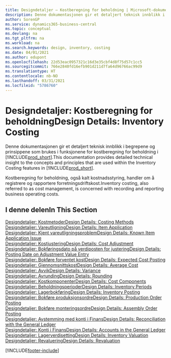 ```yaml
---
title: Designdetaljer – Kostberegning for beholdning | Microsoft-dokumentasjon
description: Denne dokumentasjonen gir et detaljert teknisk innblikk i begrepene og prinsippene som brukes i funksjonene for kostberegning for beholdning i Business Central.
author: SorenGP
ms.service: dynamics365-business-central
ms.topic: conceptual
ms.devlang: na
ms.tgt_pltfrm: na
ms.workload: na
ms.search.keywords: design, inventory, costing
ms.date: 04/01/2021
ms.author: edupont
ms.openlocfilehash: 22d53eac0957321c16d3e35cbf4d8f75d57c1cc5
ms.sourcegitcommit: 766e2840fd16efb901d211d7fa64d96766ac99d9
ms.translationtype: HT
ms.contentlocale: nb-NO
ms.lasthandoff: 03/31/2021
ms.locfileid: "5786760"
---
```

# <a name="design-details-inventory-costing"></a><span data-ttu-id="5c042-103">Designdetaljer: Kostberegning for beholdning</span><span class="sxs-lookup"><span data-stu-id="5c042-103">Design Details: Inventory Costing</span></span>
<span data-ttu-id="5c042-104">Denne dokumentasjonen gir et detaljert teknisk innblikk i begrepene og prinsippene som brukes i funksjonene for kostberegning for beholdning i [!INCLUDE[prod_short](includes/prod_short.md)].</span><span class="sxs-lookup"><span data-stu-id="5c042-104">This documentation provides detailed technical insight to the concepts and principles that are used within the Inventory Costing features in [!INCLUDE[prod_short](includes/prod_short.md)].</span></span>  

<span data-ttu-id="5c042-105">Kostberegning for beholdning, også kalt kostnadsstyring, handler om å registrere og rapportere forretningsdriftskost.</span><span class="sxs-lookup"><span data-stu-id="5c042-105">Inventory costing, also referred to as cost management, is concerned with recording and reporting business operating costs.</span></span>  

## <a name="in-this-section"></a><span data-ttu-id="5c042-106">I denne delen</span><span class="sxs-lookup"><span data-stu-id="5c042-106">In This Section</span></span>  
[<span data-ttu-id="5c042-107">Designdetaljer: Kostmetoder</span><span class="sxs-lookup"><span data-stu-id="5c042-107">Design Details: Costing Methods</span></span>](design-details-costing-methods.md)  
[<span data-ttu-id="5c042-108">Designdetaljer: Vareutligning</span><span class="sxs-lookup"><span data-stu-id="5c042-108">Design Details: Item Application</span></span>](design-details-item-application.md)  
[<span data-ttu-id="5c042-109">Designdetaljer: Kjent vareutligningsproblem</span><span class="sxs-lookup"><span data-stu-id="5c042-109">Design Details: Known Item Application Issue</span></span>](design-details-inventory-zero-level-open-item-ledger-entries.md)  
[<span data-ttu-id="5c042-110">Designdetaljer: Kostjustering</span><span class="sxs-lookup"><span data-stu-id="5c042-110">Design Details: Cost Adjustment</span></span>](design-details-cost-adjustment.md)  
[<span data-ttu-id="5c042-111">Designdetaljer: Bokføringsdato på verdiposten for justering</span><span class="sxs-lookup"><span data-stu-id="5c042-111">Design Details: Posting Date on Adjustment Value Entry</span></span>](design-details-inventory-adjustment-value-entry-posting-date.md)  
[<span data-ttu-id="5c042-112">Designdetaljer: Bokføre forventet kost</span><span class="sxs-lookup"><span data-stu-id="5c042-112">Design Details: Expected Cost Posting</span></span>](design-details-expected-cost-posting.md)  
[<span data-ttu-id="5c042-113">Designdetaljer: Gjennomsnittskost</span><span class="sxs-lookup"><span data-stu-id="5c042-113">Design Details: Average Cost</span></span>](design-details-average-cost.md)  
[<span data-ttu-id="5c042-114">Designdetaljer: Avvik</span><span class="sxs-lookup"><span data-stu-id="5c042-114">Design Details: Variance</span></span>](design-details-variance.md)  
[<span data-ttu-id="5c042-115">Designdetaljer: Avrunding</span><span class="sxs-lookup"><span data-stu-id="5c042-115">Design Details: Rounding</span></span>](design-details-rounding.md)  
[<span data-ttu-id="5c042-116">Designdetaljer: Kostkomponenter</span><span class="sxs-lookup"><span data-stu-id="5c042-116">Design Details: Cost Components</span></span>](design-details-cost-components.md)  
[<span data-ttu-id="5c042-117">Designdetaljer: Beholdningsperioder</span><span class="sxs-lookup"><span data-stu-id="5c042-117">Design Details: Inventory Periods</span></span>](design-details-inventory-periods.md)  
[<span data-ttu-id="5c042-118">Designdetaljer: Lagerbokføring</span><span class="sxs-lookup"><span data-stu-id="5c042-118">Design Details: Inventory Posting</span></span>](design-details-inventory-posting.md)  
[<span data-ttu-id="5c042-119">Designdetaljer: Bokføre produksjonsordre</span><span class="sxs-lookup"><span data-stu-id="5c042-119">Design Details: Production Order Posting</span></span>](design-details-production-order-posting.md)  
[<span data-ttu-id="5c042-120">Designdetaljer: Bokføre monteringsordre</span><span class="sxs-lookup"><span data-stu-id="5c042-120">Design Details: Assembly Order Posting</span></span>](design-details-assembly-order-posting.md)  
[<span data-ttu-id="5c042-121">Designdetaljer: Avstemming med konti i Finans</span><span class="sxs-lookup"><span data-stu-id="5c042-121">Design Details: Reconciliation with the General Ledger</span></span>](design-details-reconciliation-with-the-general-ledger.md)  
[<span data-ttu-id="5c042-122">Designdetaljer: Konti i Finans</span><span class="sxs-lookup"><span data-stu-id="5c042-122">Design Details: Accounts in the General Ledger</span></span>](design-details-accounts-in-the-general-ledger.md)  
[<span data-ttu-id="5c042-123">Designdetaljer: Lagerverdisetting</span><span class="sxs-lookup"><span data-stu-id="5c042-123">Design Details: Inventory Valuation</span></span>](design-details-inventory-valuation.md)  
[<span data-ttu-id="5c042-124">Designdetaljer: Revaluering</span><span class="sxs-lookup"><span data-stu-id="5c042-124">Design Details: Revaluation</span></span>](design-details-revaluation.md)


[!INCLUDE[footer-include](includes/footer-banner.md)]